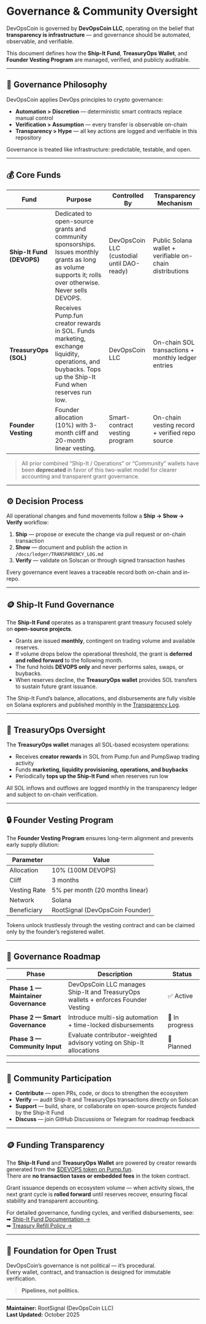 # Governance & Community Oversight

DevOpsCoin is governed by **DevOpsCoin LLC**, operating on the belief that  
**transparency is infrastructure** — and governance should be automated, observable, and verifiable.

This document defines how the **Ship-It Fund**, **TreasuryOps Wallet**, and **Founder Vesting Program** are managed, verified, and publicly auditable.

---

## 🧭 Governance Philosophy

DevOpsCoin applies DevOps principles to crypto governance:

- **Automation > Discretion** — deterministic smart contracts replace manual control  
- **Verification > Assumption** — every transfer is observable on-chain  
- **Transparency > Hype** — all key actions are logged and verifiable in this repository  

Governance is treated like infrastructure: predictable, testable, and open.

---

## 💰 Core Funds

| Fund | Purpose | Controlled By | Transparency Mechanism |
|------|----------|---------------|------------------------|
| **Ship-It Fund (DEVOPS)** | Dedicated to open-source grants and community sponsorships. Issues monthly grants as long as volume supports it; rolls over otherwise. Never sells DEVOPS. | DevOpsCoin LLC (custodial until DAO-ready) | Public Solana wallet + verifiable on-chain distributions |
| **TreasuryOps (SOL)** | Receives Pump.fun creator rewards in SOL. Funds marketing, exchange liquidity, operations, and buybacks. Tops up the Ship-It Fund when reserves run low. | DevOpsCoin LLC | On-chain SOL transactions + monthly ledger entries |
| **Founder Vesting** | Founder allocation (10%) with 3-month cliff and 20-month linear vesting. | Smart-contract vesting program | On-chain vesting record + verified repo source |

> All prior combined “Ship-It / Operations” or “Community” wallets have been **deprecated** in favor of this two-wallet model for clearer accounting and transparent grant governance.

---

## ⚙️ Decision Process

All operational changes and fund movements follow a **Ship → Show → Verify** workflow:

1. **Ship** — propose or execute the change via pull request or on-chain transaction  
2. **Show** — document and publish the action in `/docs/ledger/TRANSPARENCY_LOG.md`  
3. **Verify** — validate on Solscan or through signed transaction hashes  

Every governance event leaves a traceable record both on-chain and in-repo.

---

## 🪙 Ship-It Fund Governance

The **Ship-It Fund** operates as a transparent grant treasury focused solely on **open-source projects**.  

- Grants are issued **monthly**, contingent on trading volume and available reserves.  
- If volume drops below the operational threshold, the grant is **deferred and rolled forward** to the following month.  
- The fund holds **DEVOPS only** and never performs sales, swaps, or buybacks.  
- When reserves decline, the **TreasuryOps wallet** provides SOL transfers to sustain future grant issuance.  

The Ship-It Fund’s balance, allocations, and disbursements are fully visible on Solana explorers and published monthly in the [Transparency Log](../docs/ledger/TRANSPARENCY_LOG.md).

---

## 🧾 TreasuryOps Oversight

The **TreasuryOps wallet** manages all SOL-based ecosystem operations:  

- Receives **creator rewards** in SOL from Pump.fun and PumpSwap trading activity  
- Funds **marketing, liquidity provisioning, operations, and buybacks**  
- Periodically **tops up the Ship-It Fund** when reserves run low  

All SOL inflows and outflows are logged monthly in the transparency ledger and subject to on-chain verification.

---

## 🔒 Founder Vesting Program

The **Founder Vesting Program** ensures long-term alignment and prevents early supply dilution:

| Parameter    | Value                           |
| ------------ | ------------------------------- |
| Allocation   | 10% (100M DEVOPS)               |
| Cliff        | 3 months                        |
| Vesting Rate | 5% per month (20 months linear) |
| Network      | Solana                          |
| Beneficiary  | RootSignal (DevOpsCoin Founder) |

Tokens unlock trustlessly through the vesting contract and can be claimed only by the founder’s registered wallet.

---

## 🚀 Governance Roadmap

| Phase                               | Description                                                           | Status         |
| ----------------------------------- | --------------------------------------------------------------------- | -------------- |
| **Phase 1 — Maintainer Governance** | DevOpsCoin LLC manages Ship-It and TreasuryOps wallets + enforces Founder Vesting | ✅ Active      |
| **Phase 2 — Smart Governance**      | Introduce multi-sig automation + time-locked disbursements            | 🧪 In progress |
| **Phase 3 — Community Input**       | Evaluate contributor-weighted advisory voting on Ship-It allocations  | 🧩 Planned     |

---

## 📢 Community Participation

- **Contribute** — open PRs, code, or docs to strengthen the ecosystem  
- **Verify** — audit Ship-It and TreasuryOps transactions directly on Solscan  
- **Support** — build, share, or collaborate on open-source projects funded by the Ship-It Fund  
- **Discuss** — join GitHub Discussions or Telegram for roadmap feedback  

---

## 🪙 Funding Transparency

The **Ship-It Fund** and **TreasuryOps Wallet** are powered by creator rewards generated from the [$DEVOPS token on Pump.fun](https://pump.fun/).  
There are **no transaction taxes or embedded fees** in the token contract.  

Grant issuance depends on ecosystem volume — when activity slows, the next grant cycle is **rolled forward** until reserves recover, ensuring fiscal stability and transparent accounting.  

For detailed governance, funding cycles, and verified disbursements, see:  
➡ [Ship-It Fund Documentation →](../docs/SHIPIT_FUND.md)  
➡ [Treasury Refill Policy →](../docs/TREASURY_REFILL_POLICY.md)

---

## 🧱 Foundation for Open Trust

DevOpsCoin’s governance is not political — it’s procedural.  
Every wallet, contract, and transaction is designed for immutable verification.

> **Pipelines, not politics.**

---

**Maintainer:** RootSignal (DevOpsCoin LLC)  
**Last Updated:** October 2025
